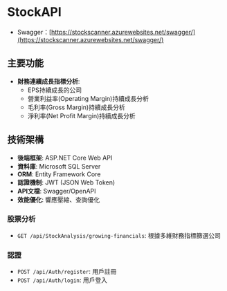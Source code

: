 # StockAPI

  - Swagger：[https://stockscanner.azurewebsites.net/swagger/](https://stockscanner.azurewebsites.net/swagger/) 

## 主要功能
 
- **財務連續成長指標分析**: 
  - EPS持續成長的公司
  - 營業利益率(Operating Margin)持續成長分析
  - 毛利率(Gross Margin)持續成長分析
  - 淨利率(Net Profit Margin)持續成長分析


## 技術架構
- **後端框架**: ASP.NET Core Web API
- **資料庫**: Microsoft SQL Server
- **ORM**: Entity Framework Core
- **認證機制**: JWT (JSON Web Token)
- **API文檔**: Swagger/OpenAPI
- **效能優化**: 響應壓縮、查詢優化


### 股票分析

- `GET /api/StockAnalysis/growing-financials`: 根據多維財務指標篩選公司

### 認證

- `POST /api/Auth/register`: 用戶註冊
- `POST /api/Auth/login`: 用戶登入





